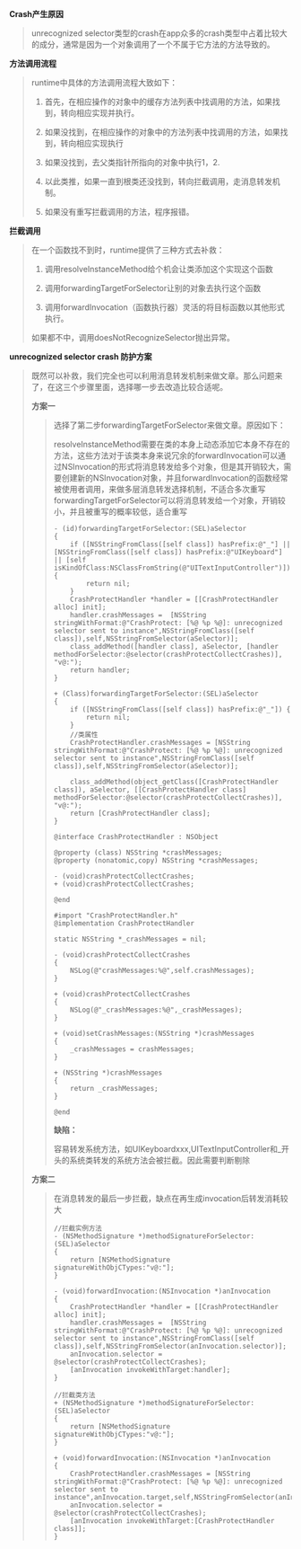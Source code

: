 **Crash产生原因**

> unrecognized selector类型的crash在app众多的crash类型中占着比较大的成分，通常是因为一个对象调用了一个不属于它方法的方法导致的。

**方法调用流程**

> runtime中具体的方法调用流程大致如下：
>
> 1. 首先，在相应操作的对象中的缓存方法列表中找调用的方法，如果找到，转向相应实现并执行。
>
> 2. 如果没找到，在相应操作的对象中的方法列表中找调用的方法，如果找到，转向相应实现执行
>
> 3. 如果没找到，去父类指针所指向的对象中执行1，2.
>
> 4. 以此类推，如果一直到根类还没找到，转向拦截调用，走消息转发机制。
>
> 5. 如果没有重写拦截调用的方法，程序报错。

**拦截调用**

> 在一个函数找不到时，runtime提供了三种方式去补救：
>
> 1. 调用resolveInstanceMethod给个机会让类添加这个实现这个函数
>
> 2. 调用forwardingTargetForSelector让别的对象去执行这个函数
>
> 3. 调用forwardInvocation（函数执行器）灵活的将目标函数以其他形式执行。
>
> 如果都不中，调用doesNotRecognizeSelector抛出异常。

**unrecognized selector crash 防护方案**

> 既然可以补救，我们完全也可以利用消息转发机制来做文章。那么问题来了，在这三个步骤里面，选择哪一步去改造比较合适呢。
>
> **方案一**
>
> > 选择了第二步forwardingTargetForSelector来做文章。原因如下：
> >
> > resolveInstanceMethod需要在类的本身上动态添加它本身不存在的方法，这些方法对于该类本身来说冗余的forwardInvocation可以通过NSInvocation的形式将消息转发给多个对象，但是其开销较大，需要创建新的NSInvocation对象，并且forwardInvocation的函数经常被使用者调用，来做多层消息转发选择机制，不适合多次重写forwardingTargetForSelector可以将消息转发给一个对象，开销较小，并且被重写的概率较低，适合重写
> >
> > ```
> > - (id)forwardingTargetForSelector:(SEL)aSelector
> > {
> >     if ([NSStringFromClass([self class]) hasPrefix:@"_"] || [NSStringFromClass([self class]) hasPrefix:@"UIKeyboard"] || [self isKindOfClass:NSClassFromString(@"UITextInputController")]) {
> >         return nil;
> >     }
> >     CrashProtectHandler *handler = [[CrashProtectHandler alloc] init];
> >     handler.crashMessages =  [NSString stringWithFormat:@"CrashProtect: [%@ %p %@]: unrecognized selector sent to instance",NSStringFromClass([self class]),self,NSStringFromSelector(aSelector)];
> >     class_addMethod([handler class], aSelector, [handler methodForSelector:@selector(crashProtectCollectCrashes)], "v@:");
> >     return handler;
> > }
> >
> > + (Class)forwardingTargetForSelector:(SEL)aSelector
> > {
> >     if ([NSStringFromClass([self class]) hasPrefix:@"_"]) {
> >         return nil;
> >     }
> >     //类属性
> >     CrashProtectHandler.crashMessages = [NSString stringWithFormat:@"CrashProtect: [%@ %p %@]: unrecognized selector sent to instance",NSStringFromClass([self class]),self,NSStringFromSelector(aSelector)];
> >     
> >     class_addMethod(object_getClass([CrashProtectHandler class]), aSelector, [[CrashProtectHandler class] methodForSelector:@selector(crashProtectCollectCrashes)], "v@:");
> >     return [CrashProtectHandler class];
> > }
> >
> > @interface CrashProtectHandler : NSObject
> >
> > @property (class) NSString *crashMessages;
> > @property (nonatomic,copy) NSString *crashMessages;
> >
> > - (void)crashProtectCollectCrashes;
> > + (void)crashProtectCollectCrashes;
> >
> > @end
> >
> > #import "CrashProtectHandler.h"
> > @implementation CrashProtectHandler
> >
> > static NSString *_crashMessages = nil;
> >
> > - (void)crashProtectCollectCrashes
> > {
> >     NSLog(@"crashMessages:%@",self.crashMessages);
> > }
> >
> > + (void)crashProtectCollectCrashes
> > {
> >     NSLog(@"_crashMessages:%@",_crashMessages);
> > }
> >
> > + (void)setCrashMessages:(NSString *)crashMessages
> > {
> >     _crashMessages = crashMessages;
> > }
> >
> > + (NSString *)crashMessages
> > {
> >     return _crashMessages;
> > }
> >
> > @end
> > ```
> >
> > **缺陷：**
> >
> > 容易转发系统方法，如UIKeyboardxxx,UITextInputController和\_开头的系统类转发的系统方法会被拦截。因此需要判断剔除
>
> **方案二**
>
> > 在消息转发的最后一步拦截，缺点在再生成invocation后转发消耗较大
> >
> > ```
> > //拦截实例方法
> > - (NSMethodSignature *)methodSignatureForSelector:(SEL)aSelector
> > {
> >     return [NSMethodSignature signatureWithObjCTypes:"v@:"];
> > }
> >
> > - (void)forwardInvocation:(NSInvocation *)anInvocation
> > {
> >     CrashProtectHandler *handler = [[CrashProtectHandler alloc] init];
> >     handler.crashMessages =  [NSString stringWithFormat:@"CrashProtect: [%@ %p %@]: unrecognized selector sent to instance",NSStringFromClass([self class]),self,NSStringFromSelector(anInvocation.selector)];
> >     anInvocation.selector = @selector(crashProtectCollectCrashes);
> >     [anInvocation invokeWithTarget:handler];
> > }
> >
> > //拦截类方法
> > + (NSMethodSignature *)methodSignatureForSelector:(SEL)aSelector
> > {
> >     return [NSMethodSignature signatureWithObjCTypes:"v@:"];
> > }
> >
> > + (void)forwardInvocation:(NSInvocation *)anInvocation
> > {
> >     CrashProtectHandler.crashMessages = [NSString stringWithFormat:@"CrashProtect: [%@ %p %@]: unrecognized selector sent to instance",anInvocation.target,self,NSStringFromSelector(anInvocation.selector)];
> >     anInvocation.selector = @selector(crashProtectCollectCrashes);
> >     [anInvocation invokeWithTarget:[CrashProtectHandler class]];
> > }
> > ```



